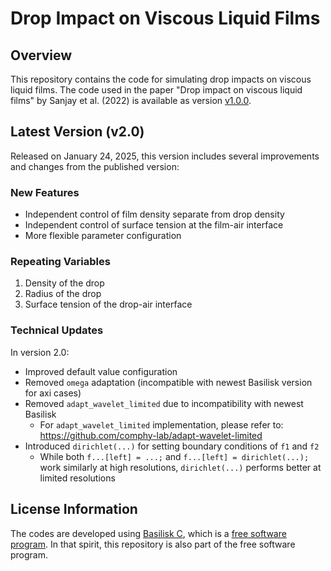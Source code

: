 # Drop Impact on Viscous Liquid Films

## Overview
This repository contains the code for simulating drop impacts on viscous liquid films. The code used in the paper "Drop impact on viscous liquid films" by Sanjay et al. (2022) is available as version [v1.0.0](https://github.com/VatsalSy/Drop-impact-on-viscous-liquid-films/releases/tag/v1.0.0).

## Latest Version (v2.0)
Released on January 24, 2025, this version includes several improvements and changes from the published version:

### New Features
- Independent control of film density separate from drop density
- Independent control of surface tension at the film-air interface
- More flexible parameter configuration

### Repeating Variables
1. Density of the drop
2. Radius of the drop
3. Surface tension of the drop-air interface

### Technical Updates
In version 2.0:
- Improved default value configuration
- Removed `omega` adaptation (incompatible with newest Basilisk version for axi cases)
- Removed `adapt_wavelet_limited` due to incompatibility with newest Basilisk
  - For `adapt_wavelet_limited` implementation, please refer to: https://github.com/comphy-lab/adapt-wavelet-limited
- Introduced `dirichlet(...)` for setting boundary conditions of `f1` and `f2`
  - While both `f...[left] = ...;` and `f...[left] = dirichlet(...);` work similarly at high resolutions, `dirichlet(...)` performs better at limited resolutions

## License Information
The codes are developed using [Basilisk C](http://basilisk.fr), which is a [free software program](https://en.wikipedia.org/wiki/Free_software). In that spirit, this repository is also part of the free software program.

